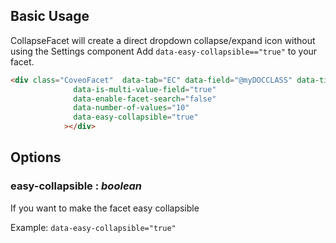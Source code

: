 ## Basic Usage

CollapseFacet will create a direct dropdown collapse/expand icon without using the Settings component
Add `data-easy-collapsible=="true"` to your facet.

```html
<div class="CoveoFacet"  data-tab="EC" data-field="@myDOCCLASS" data-title="Classification"
              data-is-multi-value-field="true"
              data-enable-facet-search="false"
              data-number-of-values="10"
              data-easy-collapsible="true"
            ></div>
```


## Options

### easy-collapsible : _boolean_

If you want to make the facet easy collapsible

Example: `data-easy-collapsible="true"`
